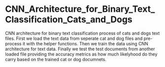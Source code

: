 # CNN_Architecture_for_Binary_Text_Classification_Cats_and_Dogs
CNN architecture for binary text classification process of cats and dogs text files.
First we load the text data from seperate cat and dog files and pre-process it with the helper functions.
Then we train the data using CNN architecture for text data. 
Finally we test the test documents from another loaded file providing the accuracy metrics as how much likelyhood do they carry based on the trained cat or dog documnets. 
